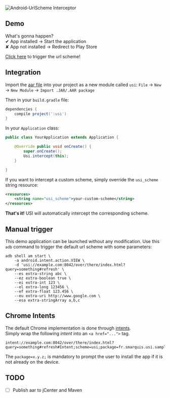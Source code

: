![Android-UrlScheme Interceptor](https://raw.githubusercontent.com/SimonMarquis/Android-UrlSchemeInterceptor/master/resources/Play%20Store%20Feature.png "Android-UrlSchemeInterceptor")

## Demo
What's gonna happen?  
✔ App installed → Start the application  
✘ App not installed → Redirect to Play Store  

<a href="intent://example.com:8042/over/there/index.html?query=something#refresh#Intent;scheme=test;package=fr.smarquis.usi.sample;action=android.intent.action.VIEW;S.string=abc;B.boolean=true;i.int=123;l.long=123456;f.float=123.456;end">Click here</a> to trigger the url scheme!

## Integration
Import the [aar file](https://github.com/SimonMarquis/Android-UrlSchemeInterceptor/releases) into your project as a new module called `usi`:
`File` → `New` → `New Module` → `Import .JAR/.AAR package`

Then in your `build.gradle` file:

```groovy
dependencies {
    compile project(':usi')
}
```

In your `Application` class:

```java
public class YourApplication extends Application {

    @Override public void onCreate() {
        super.onCreate();
        Usi.intercept(this);
    }

}
```

If you want to intercept a custom scheme, simply override the `usi_scheme` string resource:
```xml
<resources>
    <string name="usi_scheme">your-custom-scheme</string>
</resources>
```

**That's it!** USI will automatically intercept the corresponding scheme.

## Manual trigger
This demo application can be launched without any modification.
Use this `adb` command to trigger the default url scheme with some parameters:
```shell
adb shell am start \
    -a android.intent.action.VIEW \
    -d 'usi://example.com:8042/over/there/index.html?query=something#refresh' \
    --es extra-string abc \
    --ez extra-boolean true \
    --ei extra-int 123 \
    --el extra-long 123456 \
    --ef extra-float 123.456 \
    --eu extra-uri http://www.google.com \
    --esa extra-stringArray a,b,c
```

## Chrome Intents
The default Chrome implementation is done through [intents](https://developer.chrome.com/multidevice/android/intents).  
Simply wrap the following *intent* into an `<a href="...">` tag.
```
intent://example.com:8042/over/there/index.html?query=something#refresh#Intent;scheme=usi;package=fr.smarquis.usi.sample;action=android.intent.action.VIEW;S.string=abc;B.boolean=true;i.int=123;l.long=123456;f.float=123.456;end
```

The `package=x.y.z;` is mandatory to prompt the user to install the app if it is not already on the device.

## TODO
- [ ] Publish aar to jCenter and Maven